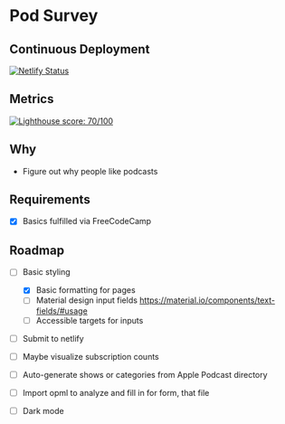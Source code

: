 # Pod Survey 

## Continuous Deployment
[![Netlify Status](https://api.netlify.com/api/v1/badges/48c23611-1937-459b-8dd1-93fcca424c06/deploy-status)](https://app.netlify.com/sites/zen-engelbart-e974c2/deploys)

## Metrics 

[![Lighthouse score: 70/100](https://lighthouse-badge.appspot.com/?score=70&compact&category=A11y)](https://github.com/ebidel/lighthouse-badge)

## Why
- Figure out why people like podcasts 

## Requirements
- [x] Basics fulfilled via FreeCodeCamp

## Roadmap
- [ ] Basic styling
  - [x] Basic formatting for pages
  - [ ] Material design input fields https://material.io/components/text-fields/#usage
  - [ ] Accessible targets for inputs
- [ ] Submit to netlify
- [ ] Maybe visualize subscription counts 
- [ ] Auto-generate shows or categories from Apple Podcast directory
- [ ] Import opml to analyze and fill in for form, that file
- [ ] Dark mode 



